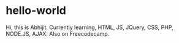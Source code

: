 # hello-world
Hi, this is Abhijit. Currently learning, HTML, JS, JQuery, CSS, PHP, NODE.JS, AJAX. Also on Freecodecamp.
